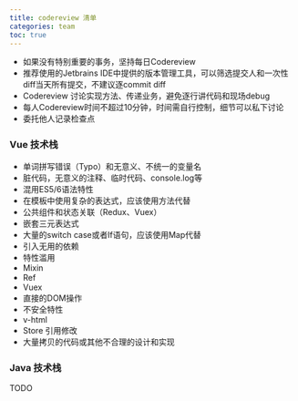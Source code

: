 ```yaml
---
title: codereview 清单
categories: team
toc: true
---
```


   - 如果没有特别重要的事务，坚持每日Codereview
   - 推荐使用的Jetbrains IDE中提供的版本管理工具，可以筛选提交人和一次性diff当天所有提交，不建议逐commit diff
   - Codereview 讨论实现方法、传递业务，避免逐行讲代码和现场debug
   - 每人Codereview时间不超过10分钟，时间需自行控制，细节可以私下讨论
   - 委托他人记录检查点



### Vue 技术栈

   - 单词拼写错误（Typo）和无意义、不统一的变量名
   - 脏代码，无意义的注释、临时代码、console.log等
   - 混用ES5/6语法特性
   - 在模板中使用复杂的表达式，应该使用方法代替
   - 公共组件和状态关联（Redux、Vuex）
   - 嵌套三元表达式
   - 大量的switch case或者If语句，应该使用Map代替
   - 引入无用的依赖
   - 特性滥用
   - Mixin
   - Ref
   - Vuex
   - 直接的DOM操作
   - 不安全特性
   - v-html
   - Store 引用修改
   - 大量拷贝的代码或其他不合理的设计和实现



### Java 技术栈



TODO 